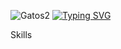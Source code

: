 ![Gatos2](https://github.com/user-attachments/assets/404f4406-090a-4678-9f38-d2a7947d9b12)
[![Typing SVG](https://readme-typing-svg.demolab.com?font=Fira+Code&pause=1000&color=7715F7&width=435&lines=Seja+bem+Vindo)](https://git.io/typing-svg)

Skills


<!--
**Quelzinha89/Quelzinha89** is a ✨ _special_ ✨ repository because its `README.md` (this file) appears on your GitHub profile.

Here are some ideas to get you started:

- 🔭 I’m currently working on ...
- 🌱 I’m currently learning ...
- 👯 I’m looking to collaborate on ...
- 🤔 I’m looking for help with ...
- 💬 Ask me about ...
- 📫 How to reach me: ...
- 😄 Pronouns: ...
- ⚡ Fun fact: ...
-->
